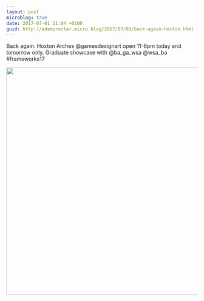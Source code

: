 ```yaml
---
layout: post
microblog: true
date: 2017-07-01 11:04 +0100
guid: http://adamprocter.micro.blog/2017/07/01/back-again-hoxton.html
---
```

Back again. Hoxton Arches @gamesdesignart open 11-6pm today and tomorrow only. Graduate showcase with @ba_ga_wsa @wsa_ba #frameworks17

<img src="http://adamprocter.micro.blog/uploads/2017/d8044efae2.jpg" width="600" height="600" />
